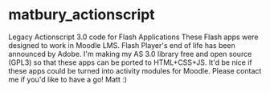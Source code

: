# matbury_actionscript
Legacy Actionscript 3.0 code for Flash Applications
These Flash apps were designed to work in Moodle LMS.
Flash Player's end of life has been announced by Adobe.
I'm making my AS 3.0 library free and open source (GPL3) so that these apps can be ported to HTML+CSS+JS.
It'd be nice if these apps could be turned into activity modules for Moodle.
Please contact me if you'd like to have a go!
Matt :)
